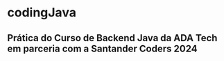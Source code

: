 # codingJava

## Prática do Curso de Backend Java da ADA Tech em parceria com a Santander Coders 2024
